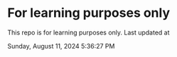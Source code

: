 # For learning purposes only
This repo is for learning purposes only.
Last updated at

Sunday, August 11, 2024 5:36:27 PM

